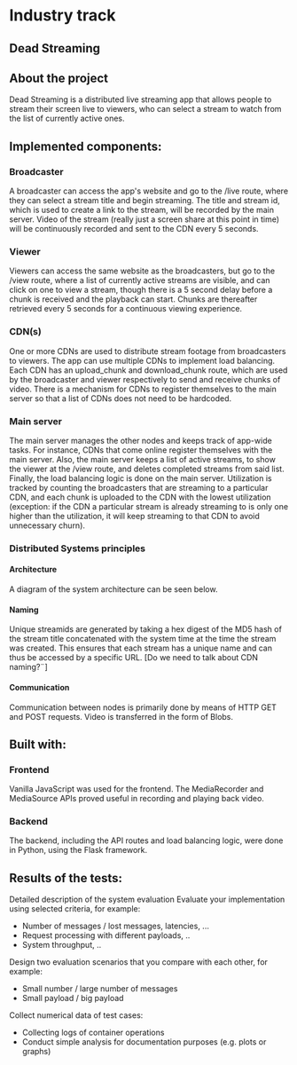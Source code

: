 # Industry track

## Dead Streaming

## About the project
Dead Streaming is a distributed live streaming app that allows people to stream their screen live to viewers, who can select a stream to watch from the list of currently active ones.
## Implemented components:
### Broadcaster
A broadcaster can access the app's website and go to the /live route, where they can select a stream title and begin streaming. The title and stream id, which is used to create a link to the stream, will be recorded by the main server. Video of the stream (really just a screen share at this point in time) will be continuously recorded and sent to the CDN every 5 seconds.

### Viewer
Viewers can access the same website as the broadcasters, but go to the /view route, where a list of currently active streams are visible, and can click on one to view a stream, though there is a 5 second delay before a chunk is received and the playback can start. Chunks are thereafter retrieved every 5 seconds for a continuous viewing experience.

### CDN(s)
One or more CDNs are used to distribute stream footage from broadcasters to viewers. The app can use multiple CDNs to implement load balancing. Each CDN has an upload_chunk and download_chunk route, which are used by the broadcaster and viewer respectively to send and receive chunks of video. There is a mechanism for CDNs to register themselves to the main server so that a list of CDNs does not need to be hardcoded. 

### Main server
The main server manages the other nodes and keeps track of app-wide tasks. For instance, CDNs that come online register themselves with the main server. Also, the main server keeps a list of active streams, to show the viewer at the /view route, and deletes completed streams from said list. Finally, the load balancing logic is done on the main server. Utilization is tracked by counting the broadcasters that are streaming to a particular CDN, and each chunk is uploaded to the CDN with the lowest utilization (exception: if the CDN a particular stream is already streaming to is only one higher than the utilization, it will keep streaming to that CDN to avoid unnecessary churn). 

### Distributed Systems principles
#### Architecture
A diagram of the system architecture can be seen below.

#### Naming
Unique streamids are generated by taking a hex digest of the MD5 hash of the stream title concatenated with the system time at the time the stream was created. This ensures that each stream has a unique name and can thus be accessed by a specific URL. [Do we need to talk about CDN naming?¨]

#### Communication 
Communication between nodes is primarily done by means of HTTP GET and POST requests. Video is transferred in the form of Blobs. 

## Built with:
### Frontend
Vanilla JavaScript was used for the frontend. The MediaRecorder and MediaSource APIs proved useful in recording and playing back video.
### Backend 
The backend, including the API routes and load balancing logic, were done in Python, using the Flask framework.

## Results of the tests:
Detailed description of the system evaluation
Evaluate your implementation using selected criteria, for example:
- Number of messages / lost messages, latencies, ...
- Request processing with different payloads, ..
- System throughput, ..


Design two evaluation scenarios that you compare with each other, for example:
- Small number / large number of messages
- Small payload / big payload

Collect numerical data of test cases:
- Collecting logs of container operations
- Conduct simple analysis for documentation purposes (e.g. plots or graphs)


